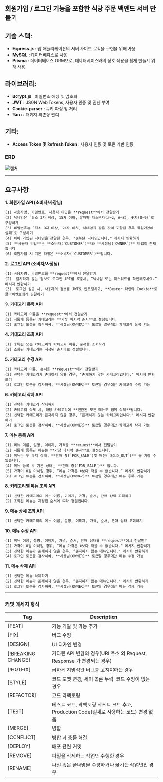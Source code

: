 ## 회원가입 / 로그인 기능을 포함한 식당 주문 백엔드 서버 만들기

## 기술 스택:

- **Express.js** : 웹 애플리케이션의 서버 사이드 로직을 구현을 위해 사용
- **MySQL** : 데이터베이스로 사용
- **Prisma** : 데이터베이스 ORM으로, 데이터베이스와의 상호 작용을 쉽게 만들기 위해 사용

## 라이브러리:
- **Bcrypt.js** : 비밀번호 해싱 및 암호화
- **JWT** : JSON Web Tokens, 사용자 인증 및 권한 부여
- **Cookie-parser** : 쿠키 파싱 및 처리
- **Yarn** : 패키지 의존성 관리

## 기타:
- **Access Token 및 Refresh Token** : 사용자 인증 및 토큰 기반 인증

### ERD


![캡처](https://github.com/LetyPark/lv4_private/assets/141550557/cc365850-dcc2-4b4c-8d12-ab96eb28bc09)

---

## 요구사항

**1. 회원가입 API (소비자/사장님)**

    (1) 사용자명, 비밀번호, 사용자 타입을 **request**에서 전달받기
    (2) 닉네임은 `최소 3자 이상, 15자 이하, 알파벳 대소문자(a~z, A~Z), 숫자(0~9)`로 구성하기
    (3) 비밀번호는 `최소 8자 이상, 20자 이하, 닉네임과 같은 값이 포함된 경우 회원가입에 실패`로 구성하기
    (4) 이미 가입된 닉네임을 전달한 경우, "중복된 닉네임입니다." 메시지 반환하기
    (5) **사용자 타입**은 **소비자(`CUSTOMER`)**와 **사장님(`OWNER`)** 타입이 존재합니다.
    (6) 회원가입 시 기본 타입은 **소비자(`CUSTOMER`)**입니다.

**2. 로그인 API (소비자/사장님)**

    (1) 사용자명, 비밀번호를 **request**에서 전달받기
    (2)  일치하지 않는 정보로 로그인 API를 호출시, “닉네임 또는 패스워드를 확인해주세요.” 메시지 반환하기
    (3)  로그인 성공 시, 사용자의 정보를 JWT로 인코딩하고, **Bearer 타입의 Cookie**로 클라이언트에게 전달하기

**3. 카테고리 등록 API**

    (1) 카테고리 이름을 **request**에서 전달받기
    (2) 새롭게 등록된 카테고리는 **가장 마지막 순서**로 설정됩니다.
    (3) 로그인 토큰을 검사하여, **사장님(OWNER)** 토큰일 경우에만 카테고리 등록 가능

**4. 카테고리 조회 API**

    (1) 등록된 모든 카테고리의 카테고리 이름, 순서를 조회하기
    (2) 조회된 카테고리는 지정된 순서대로 정렬됩니다.

**5. 카테고리 수정 API**

    (1) 카테고리 이름, 순서를 **request**에서 전달받기
    (2) 선택한 카테고리가 존재하지 않을 경우, “존재하지 않는 카테고리입니다." 메시지 반환하기
    (3) 로그인 토큰을 검사하여, **사장님(OWNER)** 토큰일 경우에만 카테고리 수정 가능

**6. 카테고리 삭제 API**

    (1) 선택한 카테고리 삭제하기
    (2) 카테고리 삭제 시, 해당 카테고리에 **연관된 모든 메뉴도 함께 삭제**됩니다.
    (3) 선택한 카테고리가 존재하지 않을 경우, “존재하지 않는 카테고리입니다." 메시지 반환하기
    (4) 로그인 토큰을 검사하여, **사장님(OWNER)** 토큰일 경우에만 카테고리 삭제 가능

**7. 메뉴 등록 API**

    (1) 메뉴 이름, 설명, 이미지, 가격을 **request**에서 전달받기
    (2) 새롭게 등록된 메뉴는 **가장 마지막 순서**로 설정됩니다.
    (3) 메뉴는 두 가지 상태, **판매 중(`FOR_SALE`)및 매진(`SOLD_OUT`)** 을 가질 수 있습니다.
    (4) 메뉴 등록 시 기본 상태는 **판매 중(`FOR_SALE`)** 입니다.
    (5) 가격이 0원 이하일 경우, “메뉴 가격은 0보다 작을 수 없습니다.” 메시지 반환하기
    (6) 로그인 토큰을 검사하여, **사장님(OWNER)** 토큰일 경우에만 메뉴 등록 가능

**8. 카테고리별 메뉴 조회 API**

    (1) 선택한 카테고리의 메뉴 이름, 이미지, 가격, 순서, 판매 상태 조회하기
    (2) 조회된 메뉴는 지정된 순서에 따라 정렬됩니다.

**9. 메뉴 상세 조회 API**

    (1) 선택한 카테고리의 메뉴 이름, 설명, 이미지, 가격, 순서, 판매 상태 조회하기

**10. 메뉴 수정 API**

    (1) 메뉴 이름, 설명, 이미지, 가격, 순서, 판매 상태를 **request**에서 전달받기
    (2) 가격이 0원 이하일 경우, “메뉴 가격은 0보다 작을 수 없습니다.” 메시지 반환하기
    (3) 선택한 메뉴가 존재하지 않을 경우, “존재하지 않는 메뉴입니다." 메시지 반환하기
    (4) 로그인 토큰을 검사하여, **사장님(OWNER)** 토큰일 경우에만 메뉴 수정 가능

**11. 메뉴 삭제 API**

    (1) 선택한 메뉴 삭제하기
    (2) 선택한 메뉴가 존재하지 않을 경우, “존재하지 않는 메뉴입니다." 메시지 반환하기
    (3) 로그인 토큰을 검사하여, **사장님(OWNER)** 토큰일 경우에만 메뉴 삭제 가능

---

### 커밋 메세지 형식

| Tag                | Description                                                                             |
| ------------------ | --------------------------------------------------------------------------------------- |
| [FEAT]             | 기능 개발 및 기능 추가                                                                  |
| [FIX]              | 버그 수정                                                                               |
| [DESIGN]           | UI 디자인 변경                                                                          |
| [!BREAKING CHANGE] | 커다란 API 변경의 경우(URI 주소 외 Request, Response 가 변경되는 경우)                  |
| [!HOTFIX]          | 급하게 치명적인 버그를 고쳐야하는 경우                                                  |
| [STYLE]            | 코드 포맷 변경, 세미 콜론 누락, 코드 수정이 없는 경우                                   |
| [REFACTOR]         | 코드 리팩토링                                                                           |
| [TEST]             | 테스트 코드, 리펙토링 테스트 코드 추가, Production Code(실제로 사용하는 코드) 변경 없음 |
| [MERGE]            | 병합                                                                                    |
| [CONFLICT]         | 병합 시 충돌 해결                                                                       |
| [DEPLOY]           | 배포 관련 커밋                                                                          |
| [REMOVE]           | 파일을 삭제하는 작업만 수행한 경우                                                      |
| [RENAME]           | 파일 혹은 폴더명을 수정하거나 옮기는 작업만인 경우                                      |
